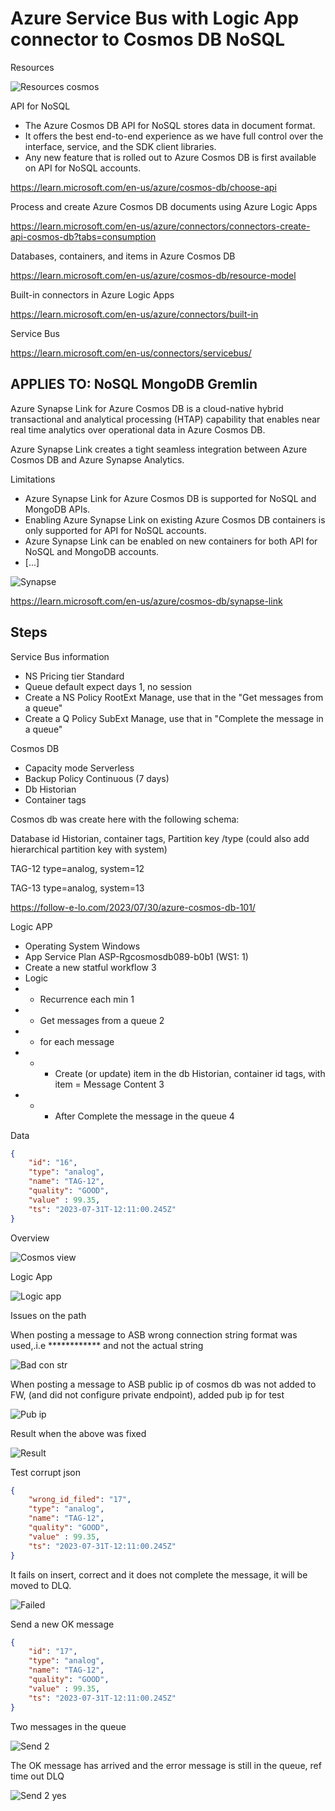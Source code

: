 # Azure Service Bus with Logic App connector to Cosmos DB NoSQL


Resources

![Resources cosmos ](https://github.com/spawnmarvel/quickguides/blob/main/eventhub/images/resourcescosmos.jpg)


API for NoSQL
* The Azure Cosmos DB API for NoSQL stores data in document format. 
* It offers the best end-to-end experience as we have full control over the interface, service, and the SDK client libraries. 
* Any new feature that is rolled out to Azure Cosmos DB is first available on API for NoSQL accounts.

https://learn.microsoft.com/en-us/azure/cosmos-db/choose-api

Process and create Azure Cosmos DB documents using Azure Logic Apps

https://learn.microsoft.com/en-us/azure/connectors/connectors-create-api-cosmos-db?tabs=consumption

Databases, containers, and items in Azure Cosmos DB

https://learn.microsoft.com/en-us/azure/cosmos-db/resource-model

Built-in connectors in Azure Logic Apps

https://learn.microsoft.com/en-us/azure/connectors/built-in

Service Bus

https://learn.microsoft.com/en-us/connectors/servicebus/

## APPLIES TO:  NoSQL  MongoDB  Gremlin

Azure Synapse Link for Azure Cosmos DB is a cloud-native hybrid transactional and analytical processing (HTAP) capability that enables near real time analytics over operational data in Azure Cosmos DB. 

Azure Synapse Link creates a tight seamless integration between Azure Cosmos DB and Azure Synapse Analytics.

Limitations
* Azure Synapse Link for Azure Cosmos DB is supported for NoSQL and MongoDB APIs.
* Enabling Azure Synapse Link on existing Azure Cosmos DB containers is only supported for API for NoSQL accounts. 
* Azure Synapse Link can be enabled on new containers for both API for NoSQL and MongoDB accounts.
* [...]

![Synapse ](https://github.com/spawnmarvel/quickguides/blob/main/eventhub/images/synapse.jpg)

https://learn.microsoft.com/en-us/azure/cosmos-db/synapse-link

## Steps

Service Bus information
* NS Pricing tier Standard
* Queue default expect days 1, no session
* Create a NS Policy RootExt Manage, use that in the "Get messages from a queue"
* Create a Q Policy SubExt Manage, use that in "Complete the message in a queue"

Cosmos DB
* Capacity mode Serverless
* Backup Policy Continuous (7 days)
* Db Historian
* Container tags

Cosmos db was create here with the following schema:

Database id Historian, container tags, Partition key /type (could also add hierarchical partition key with system)

TAG-12 type=analog, system=12

TAG-13 type=analog, system=13

https://follow-e-lo.com/2023/07/30/azure-cosmos-db-101/


Logic APP
* Operating System Windows
* App Service Plan ASP-Rgcosmosdb089-b0b1 (WS1: 1)
* Create a new statful workflow 3
* Logic
* * Recurrence each min 1
* * Get messages from a queue 2
* * for each message 
* * * Create (or update) item in the db Historian, container id tags, with item = Message Content 3
* * * After Complete the message in the queue 4


Data

```json
{
    "id": "16",
    "type": "analog",
    "name": "TAG-12",
    "quality": "GOOD",
    "value" : 99.35,
    "ts": "2023-07-31T-12:11:00.245Z"
}


```
Overview

![Cosmos view ](https://github.com/spawnmarvel/quickguides/blob/main/eventhub/images/cosmosview.jpg)

Logic App

![Logic app ](https://github.com/spawnmarvel/quickguides/blob/main/eventhub/images/logicappcosmos.jpg)

Issues on the path

When posting a message to ASB wrong connection string format was used,.i.e ************ and not the actual string

![Bad con str ](https://github.com/spawnmarvel/quickguides/blob/main/eventhub/images/badconstr.jpg)

When posting a message to ASB public ip of cosmos db was not added to FW, (and did not configure private endpoint), added pub ip for test

![Pub ip ](https://github.com/spawnmarvel/quickguides/blob/main/eventhub/images/pubip.jpg)

Result when the above was fixed

![Result ](https://github.com/spawnmarvel/quickguides/blob/main/eventhub/images/result.jpg)


Test corrupt json

```json
{
    "wrong_id_filed": "17",
    "type": "analog",
    "name": "TAG-12",
    "quality": "GOOD",
    "value" : 99.35,
    "ts": "2023-07-31T-12:11:00.245Z"
}
```
It fails on insert, correct and it does not complete the message, it will be moved to DLQ.

![Failed ](https://github.com/spawnmarvel/quickguides/blob/main/eventhub/images/failed.jpg)

Send a new OK message

```json
{
    "id": "17",
    "type": "analog",
    "name": "TAG-12",
    "quality": "GOOD",
    "value" : 99.35,
    "ts": "2023-07-31T-12:11:00.245Z"
}
```

Two messages in the queue

![Send 2 ](https://github.com/spawnmarvel/quickguides/blob/main/eventhub/images/send2.jpg)

The OK message has arrived and the error message is still in the queue, ref time out DLQ

![Send 2 yes ](https://github.com/spawnmarvel/quickguides/blob/main/eventhub/images/send2yes.jpg)

